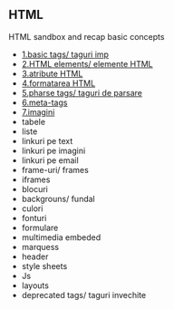 ##  HTML
HTML sandbox and recap basic concepts
* [1.basic tags/ taguri imp](https://github.com/SharpAdder/HTML/blob/main/1.basic-tags.html)
* [2.HTML elements/ elemente HTML](https://github.com/SharpAdder/HTML/blob/main/2.elemente.html)
* [3.atribute HTML](https://github.com/SharpAdder/HTML/blob/main/3.atribute.html)
* [4.formatarea HTML](https://github.com/SharpAdder/HTML/blob/main/4.formatarea.html)
* [5.pharse tags/ taguri de parsare](https://github.com/SharpAdder/HTML/blob/main/5.pharse-tags.html)
* [6.meta-tags](https://github.com/SharpAdder/HTML/blob/main/6.taguri-meta.html)
* [7.imagini](https://github.com/SharpAdder/HTML/blob/main/7.imagini.html)
* tabele
* liste
* linkuri pe text
* linkuri pe imagini
* linkuri pe email
* frame-uri/ frames 
* iframes
* blocuri
* backgrouns/ fundal
* culori
* fonturi
* formulare
* multimedia embeded
* marquess
* header
* style sheets
* Js
* layouts
* deprecated tags/ taguri invechite 
